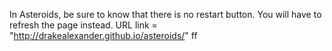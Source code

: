In Asteroids, be sure to know that there is no restart button. You will have to refresh the page instead.
URL link = "http://drakealexander.github.io/asteroids/"
ff
